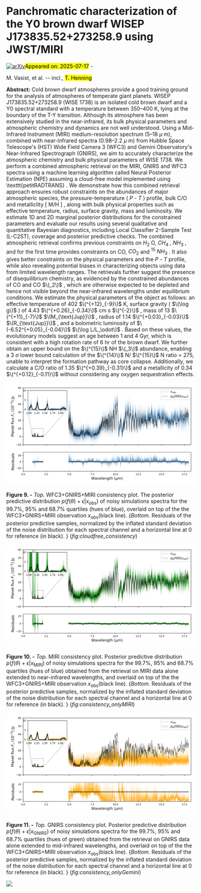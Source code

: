 <div class="macros" style="visibility:hidden;">
$\newcommand{\ensuremath}{}$
$\newcommand{\xspace}{}$
$\newcommand{\object}[1]{\texttt{#1}}$
$\newcommand{\farcs}{{.}''}$
$\newcommand{\farcm}{{.}'}$
$\newcommand{\arcsec}{''}$
$\newcommand{\arcmin}{'}$
$\newcommand{\ion}[2]{#1#2}$
$\newcommand{\textsc}[1]{\textrm{#1}}$
$\newcommand{\hl}[1]{\textrm{#1}}$
$\newcommand{\footnote}[1]{}$
$\newcommand{\aaj}{\emph{Astronomy \& Astrophysics}}$
$\newcommand{\sci}{\emph{Science}}$
$\newcommand$
$\newcommand{\namea}[1]{\textcolor{red}{#1}}$
$\newcommand{\nameb}[1]{\textcolor{brown}{(b: #1)}}$
$\newcommand{\namec}[1]{\textcolor{cyan}{(c: #1)}}$
$\newcommand{\mala}[1]{\textcolor{black}{( #1)}}$
$\newcommand{\malb}[1]{\textcolor{brown}{( #1)}}$
$\newcommand{\aaj}{\emph{Astronomy \& Astrophysics}}$
$\newcommand{\sci}{\emph{Science}}$
$\newcommand$
$\newcommand{\namea}[1]{\textcolor{red}{#1}}$
$\newcommand{\nameb}[1]{\textcolor{brown}{(b: #1)}}$
$\newcommand{\namec}[1]{\textcolor{cyan}{(c: #1)}}$
$\newcommand{\mala}[1]{\textcolor{black}{( #1)}}$
$\newcommand{\malb}[1]{\textcolor{brown}{( #1)}}$
$\newcommand{\arraystretch}{1.4}$
$\newcommand{\arraystretch}{1.4}$</div>



<div id="title">

# Panchromatic characterization of the Y0 brown dwarf WISEP J173835.52+273258.9 using JWST/MIRI

</div>
<div id="comments">

[![arXiv](https://img.shields.io/badge/arXiv-2507.12264-b31b1b.svg)](https://arxiv.org/abs/2507.12264)<mark>Appeared on: 2025-07-17</mark> - 

</div>
<div id="authors">

M. Vasist, et al. -- incl., <mark>T. Henning</mark>

</div>
<div id="abstract">

**Abstract:** Cold brown dwarf atmospheres provide a good training ground for the analysis of atmospheres of temperate giant planets. WISEP J173835.52+273258.9 (WISE 1738) is an isolated cold brown dwarf and a Y0 spectral standard with a temperature between 350–400 K, lying at the boundary of the T-Y transition. Although its atmosphere has been extensively studied in the near-infrared, its bulk physical parameters and atmospheric chemistry and dynamics are not well understood. Using a Mid-Infrared Instrument (MIRI) medium-resolution spectrum (5–18 $\mu$ m), combined with near-infrared spectra (0.98–2.2 $\mu$ m) from Hubble Space Telescope's (HST) Wide Field Camera 3 (WFC3) and Gemini Observatory's Near-Infrared Spectrograph (GNIRS), we aim to accurately characterize the atmospheric chemistry and bulk physical parameters of WISE 1738. We perform a combined atmospheric retrieval on the MIRI, GNIRS and WFC3 spectra using a machine learning algorithm called Neural Posterior Estimation (NPE) assuming a cloud-free model implemented using \texttt{petitRADTRANS} . We demonstrate how this combined retrieval approach ensures robust constraints on the abundances of major atmospheric species, the pressure-temperature ( $P$ - $T$ ) profile, bulk C/O and metalliclity [ M/H ] , along with bulk physical properties such as effective temperature, radius, surface gravity, mass and luminosity. We estimate 1D and 2D marginal posterior distributions for the constrained parameters and evaluate our results using several qualitative and quantitative Bayesian diagnostics, including Local Classifier 2-Sample Test (L-C2ST), coverage and posterior predictive checks. The combined atmospheric retrieval confirms previous constraints on $H_2$ O, $CH_4$ , $NH_3$ , and for the first time provides constraints on CO, $CO_2$ and $^{15}$ $NH_3$ . It also gives better constraints on the physical parameters and the $P$ - $T$ profile, while also revealing potential biases in characterizing objects using data from limited wavelength ranges. The retrievals further suggest the presence of disequilibrium chemistry, as evidenced by the constrained abundances of CO and CO $\(_2\)$ , which are otherwise expected to be depleted and hence not visible beyond the near-infrared wavelengths under equilibrium conditions. We estimate the physical parameters of the object as follows: an effective temperature of 402 $\(^{+12}_{-9}\)$ K, surface gravity ( $\(\log g\)$ ) of 4.43 $\(^{+0.26}_{-0.34}\)$ cm s $\(^{-2}\)$ , mass of 13 $\(^{+11}_{-7}\)$  $\(M_{\text{Jup}}\)$ , radius of 1.14 $\(^{+0.03}_{-0.03}\)$  $\(R_{\text{Jup}}\)$ , and a bolometric luminosity of $\(-6.52^{+0.05}_{-0.04}\)$  $\(\log L/L_\odot\)$ . Based on these values, the evolutionary models suggest an age between 1 and 4 Gyr, which is consistent with a high rotation rate of 6 hr of the brown dwarf. We further obtain an upper bound on the $\(^{15}\)$ NH $\(_3\)$ abundance, enabling a 3 $\sigma$ lower bound calculation of the $\(^{14}\)$ N/ $\(^{15}\)$ N ratio = 275, unable to   interpret the formation pathway as core collapse. Additionally, we calculate a C/O ratio of 1.35 $\(^{+0.39}_{-0.31}\)$ and a metallicity of 0.34 $\(^{+0.12}_{-0.11}\)$ without considering any oxygen sequestration effects.

</div>

<div id="div_fig1">

<img src="tmp_2507.12264/./plots/cloudfree/consistency_HST_Gemini_MIRI_cloudfree.png" alt="Fig9" width="100%"/>

**Figure 9. -** _Top._ WFC3+GNIRS+MIRI consistency plot. The posterior predictive distribution $p(f(\theta)+ \epsilon |x_\text{obs})$ of noisy simulations spectra for the $99.7\%$, $95\%$ and $68.7\%$ quartiles (hues of blue), overlaid on top of the the WFC3+GNIRS+MIRI observation $x_\text{obs}$(black line). {_Bottom._ Residuals of the posterior predictive samples, normalized by the inflated standard deviation of the noise distribution for each spectral channel and a horizontal line at 0 for reference (in black).
    } (*fig:cloudfree_consistency*)

</div>
<div id="div_fig2">

<img src="tmp_2507.12264/./plots/cloudfree/consistency_cloudfree_MIRIonly.png" alt="Fig10" width="100%"/>

**Figure 10. -** _Top._ MIRI consistency plot. Posterior predictive distribution $p(f(\theta)+ \epsilon |x_\text{MIRI})$ of noisy simulations spectra for the $99.7\%$, $95\%$ and $68.7\%$ quartiles (hues of blue) obtained from the retrieval on MIRI data alone extended to near-infrared wavelengths, and overlaid on top of the the WFC3+GNIRS+MIRI observation $x_\text{obs}$(black line). {_Bottom._ Residuals of the posterior predictive samples, normalized by the inflated standard deviation of the noise distribution for each spectral channel and a horizontal line at 0 for reference (in black).
    } (*fig:consistency_onlyMIRI*)

</div>
<div id="div_fig3">

<img src="tmp_2507.12264/./plots/cloudfree/consistency_cloudfree_Geminionly.png" alt="Fig11" width="100%"/>

**Figure 11. -** _Top._ GNIRS consistency plot. Posterior predictive distribution $p(f(\theta)+ \epsilon |x_\text{GNIRS})$ of noisy simulations spectra for the $99.7\%$, $95\%$ and $68.7\%$ quartiles (hues of green) obtained from the retrieval on GNIRS data alone extended to mid-infrared wavelengths, and overlaid on top of the the WFC3+GNIRS+MIRI observation $x_\text{obs}$(black line). {_Bottom._ Residuals of the posterior predictive samples, normalized by the inflated standard deviation of the noise distribution for each spectral channel and a horizontal line at 0 for reference (in black).
    } (*fig:consistency_onlyGemini*)

</div><div id="qrcode"><img src=https://api.qrserver.com/v1/create-qr-code/?size=100x100&data="https://arxiv.org/abs/2507.12264"></div>